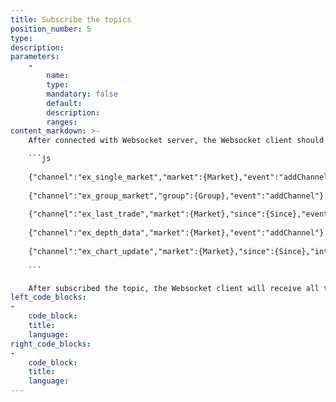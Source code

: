 ```yaml
---
title: Subscribe the topics
position_number: 5
type:
description:
parameters:
    -
        name:
        type:
        mandatory: false
        default:
        description:
        ranges:
content_markdown: >-
    After connected with Websocket server, the Websocket client should send the following request to subscribe the specific topic:

    ```js
    
    {"channel":"ex_single_market","market":{Market},"event":"addChannel"}
    
    {"channel":"ex_group_market","group":{Group},"event":"addChannel"}
    
    {"channel":"ex_last_trade","market":{Market},"since":{Since},"event":"addChannel"}
    
    {"channel":"ex_depth_data","market":{Market},"event":"addChannel"}
    
    {"channel":"ex_chart_update","market":{Market},"since":{Since},"interval":{Interval},"event":"addChannel"}
    
    ```

    After subscribed the topic, the Websocket client will receive all the data flow from the corresponding topic. Next, once the subscribed topic is updated, the Websocket client will receive an update message “push” by the server.
left_code_blocks:
-
    code_block:
    title:
    language:
right_code_blocks:
-
    code_block:
    title:
    language:
---
```



